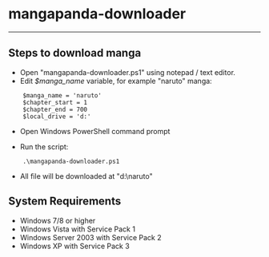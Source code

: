 mangapanda-downloader
=====================

- - - - 

Steps to download manga
-----------------------

* Open "mangapanda-downloader.ps1" using notepad / text editor.
* Edit _$manga_name_ variable, for example "naruto" manga:
```
    $manga_name = 'naruto'
    $chapter_start = 1
    $chapter_end = 700
    $local_drive = 'd:'
```
* Open Windows PowerShell command prompt

* Run the script:
```
    .\mangapanda-downloader.ps1
```
* All file will be downloaded at "d:\naruto"


System Requirements
-------------------

- Windows 7/8 or higher
- Windows Vista with Service Pack 1
- Windows Server 2003 with Service Pack 2
- Windows XP with Service Pack 3



